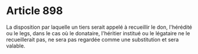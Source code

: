 # Article 898

La disposition par laquelle un tiers serait appelé à recueillir le don, l'hérédité ou le legs, dans le cas où le donataire, l'héritier institué ou le légataire ne le recueillerait pas, ne sera pas regardée comme une substitution et sera valable.